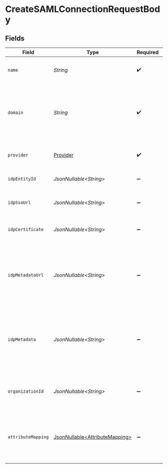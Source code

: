 # CreateSAMLConnectionRequestBody


## Fields

| Field                                                                                                                | Type                                                                                                                 | Required                                                                                                             | Description                                                                                                          |
| -------------------------------------------------------------------------------------------------------------------- | -------------------------------------------------------------------------------------------------------------------- | -------------------------------------------------------------------------------------------------------------------- | -------------------------------------------------------------------------------------------------------------------- |
| `name`                                                                                                               | *String*                                                                                                             | :heavy_check_mark:                                                                                                   | The name to use as a label for this SAML Connection                                                                  |
| `domain`                                                                                                             | *String*                                                                                                             | :heavy_check_mark:                                                                                                   | The domain of your organization. Sign in flows using an email with this domain, will use this SAML Connection.       |
| `provider`                                                                                                           | [Provider](../../models/operations/Provider.md)                                                                      | :heavy_check_mark:                                                                                                   | The IdP provider of the connection.                                                                                  |
| `idpEntityId`                                                                                                        | *JsonNullable\<String>*                                                                                              | :heavy_minus_sign:                                                                                                   | The Entity ID as provided by the IdP                                                                                 |
| `idpSsoUrl`                                                                                                          | *JsonNullable\<String>*                                                                                              | :heavy_minus_sign:                                                                                                   | The Single-Sign On URL as provided by the IdP                                                                        |
| `idpCertificate`                                                                                                     | *JsonNullable\<String>*                                                                                              | :heavy_minus_sign:                                                                                                   | The X.509 certificate as provided by the IdP                                                                         |
| `idpMetadataUrl`                                                                                                     | *JsonNullable\<String>*                                                                                              | :heavy_minus_sign:                                                                                                   | The URL which serves the IdP metadata. If present, it takes priority over the corresponding individual properties    |
| `idpMetadata`                                                                                                        | *JsonNullable\<String>*                                                                                              | :heavy_minus_sign:                                                                                                   | The XML content of the IdP metadata file. If present, it takes priority over the corresponding individual properties |
| `organizationId`                                                                                                     | *JsonNullable\<String>*                                                                                              | :heavy_minus_sign:                                                                                                   | The ID of the organization to which users of this SAML Connection will be added                                      |
| `attributeMapping`                                                                                                   | [JsonNullable\<AttributeMapping>](../../models/operations/AttributeMapping.md)                                       | :heavy_minus_sign:                                                                                                   | Define the attribute name mapping between Identity Provider and Clerk's user properties                              |
